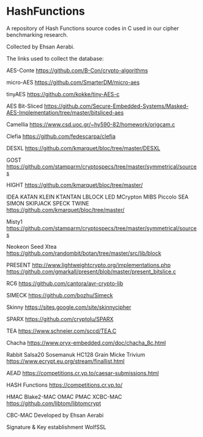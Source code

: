 # HashFunctions
A repository of Hash Functions source codes in C used in our cipher benchmarking research. 

Collected by Ehsan Aerabi.

The links used to collect the database:

AES-Conte https://github.com/B-Con/crypto-algorithms

micro-AES https://github.com/SmarterDM/micro-aes

tinyAES https://github.com/kokke/tiny-AES-c

AES Bit-Sliced https://github.com/Secure-Embedded-Systems/Masked-AES-Implementation/tree/master/bitsliced-aes

Camellia https://www.csd.uoc.gr/~hy590-82/homework/origcam.c

Clefia https://github.com/fedescarpa/clefia

DESXL https://github.com/kmarquet/bloc/tree/master/DESXL

GOST https://github.com/stamparm/cryptospecs/tree/master/symmetrical/sources

HIGHT https://github.com/kmarquet/bloc/tree/master/

IDEA KATAN KLEIN KTANTAN LBLOCK LED MCrypton MIBS Piccolo SEA SIMON SKIPJACK SPECK TWINE https://github.com/kmarquet/bloc/tree/master/

Misty1 https://github.com/stamparm/cryptospecs/tree/master/symmetrical/sources

Neokeon Seed Xtea https://github.com/randombit/botan/tree/master/src/lib/block

PRESENT http://www.lightweightcrypto.org/implementations.php https://github.com/gmarkall/present/blob/master/present_bitslice.c

RC6 https://github.com/cantora/avr-crypto-lib

SIMECK https://github.com/bozhu/Simeck

Skinny https://sites.google.com/site/skinnycipher

SPARX https://github.com/cryptolu/SPARX

TEA https://www.schneier.com/sccd/TEA.C

Chacha https://www.oryx-embedded.com/doc/chacha_8c.html

Rabbit Salsa20 Sosemanuk HC128 Grain Micke Trivium https://www.ecrypt.eu.org/stream/finallist.html

AEAD https://competitions.cr.yp.to/caesar-submissions.html

HASH Functions https://competitions.cr.yp.to/

HMAC Blake2-MAC OMAC PMAC XCBC-MAC https://github.com/libtom/libtomcrypt

CBC-MAC Developed by Ehsan Aerabi

Signature & Key establishment WolfSSL

